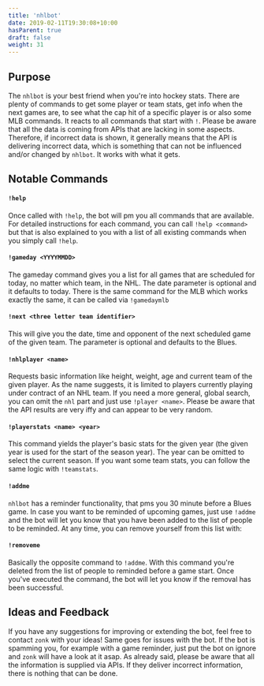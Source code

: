 ```yaml
---
title: 'nhlbot'
date: 2019-02-11T19:30:08+10:00
hasParent: true
draft: false
weight: 31
---
```


## Purpose

The `nhlbot` is your best friend when you're into hockey stats. There are plenty of commands to get some player or team stats, get info when the next games are, to see what the cap hit of a specific player is or also some MLB commands. It reacts to all commands that start with `!`. Please be aware that all the data is coming from APIs that are lacking in some aspects. Therefore, if incorrect data is shown, it generally means that the API is delivering incorrect data, which is something that can not be influenced and/or changed by `nhlbot`. It works with what it gets.

## Notable Commands

#### `!help`

Once called with `!help`, the bot will pm you all commands that are available. For detailed instructions for each command, you can call `!help <command>` but that is also explained to you with a list of all existing commands when you simply call `!help`.

#### `!gameday <YYYYMMDD>`

The gameday command gives you a list for all games that are scheduled for today, no matter which team, in the NHL. The date parameter is optional and it defaults to today. There is the same command for the MLB which works exactly the same, it can be called via `!gamedaymlb`

#### `!next <three letter team identifier>`

This will give you the date, time and opponent of the next scheduled game of the given team. The parameter is optional and defaults to the Blues. 

#### `!nhlplayer <name>`

Requests basic information like height, weight, age and current team of the given player. As the name suggests, it is limited to players currently playing under contract of an NHL team. If you need a more general, global search, you can omit the `nhl` part and just use `!player <name>`. Please be aware that the API results are very iffy and can appear to be very random.

#### `!playerstats <name> <year>`

This command yields the player's basic stats for the given year (the given year is used for the start of the season year). The year can be omitted to select the current season. If you want some team stats, you can follow the same logic with `!teamstats`.

#### `!addme`

`nhlbot` has a reminder functionality, that pms you 30 minute before a Blues game. In case you want to be reminded of upcoming games, just use `!addme` and the bot will let you know that you have been added to the list of people to be reminded. At any time, you can remove yourself from this list with:

#### `!removeme`

Basically the opposite command to `!addme`. With this command you're deleted from the list of people to reminded before a game start. Once you've executed the command, the bot will let you know if the removal has been successful. 

## Ideas and Feedback

If you have any suggestions for improving or extending the bot, feel free to contact `zonk` with your ideas! Same goes for issues with the bot. If the bot is spamming you, for example with a game reminder, just put the bot on ignore and `zonk` will have a look at it asap. As already said, please be aware that all the information is supplied via APIs. If they deliver incorrect information, there is nothing that can be done. 
